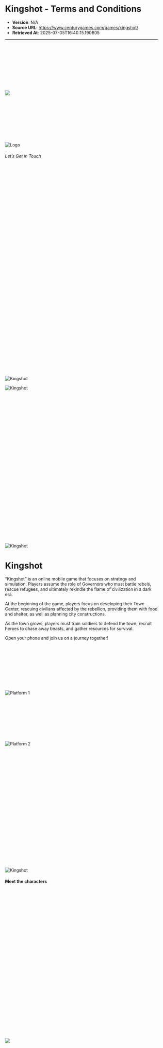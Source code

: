 # Kingshot - Terms and Conditions

- **Version**: N/A
- **Source URL**: https://www.centurygames.com/games/kingshot/
- **Retrieved At**: 2025-07-05T16:40:15.190805

---

![](data:image/svg+xml,%3Csvg%20xmlns='http://www.w3.org/2000/svg'%20viewBox='0%200%20214%2065'%3E%3C/svg%3E)
![](https://www.centurygames.com/wp-content/uploads/2024/01/logo.svg)
![Logo](data:image/svg+xml,%3Csvg%20xmlns='http://www.w3.org/2000/svg'%20viewBox='0%200%20214%2066'%3E%3C/svg%3E)
![Logo](https://www.centurygames.com/wp-content/uploads/2024/01/century-games-新版logo黑色-1.png)

###### Let’s Get in Touch

![Kingshot](data:image/svg+xml,%3Csvg%20xmlns='http://www.w3.org/2000/svg'%20viewBox='0%200%20636%20864'%3E%3C/svg%3E)![Kingshot](https://www.centurygames.com/wp-content/uploads/2025/04/amadeus.png)

![Kingshot](https://www.centurygames.com/wp-content/uploads/2025/04/amadeus.png)
![Kingshot](data:image/svg+xml,%3Csvg%20xmlns='http://www.w3.org/2000/svg'%20viewBox='0%200%20512%20512'%3E%3C/svg%3E)
![Kingshot](https://www.centurygames.com/wp-content/uploads/2025/04/game-app-icon.jpg)

# Kingshot

“Kingshot” is an online mobile game that focuses on strategy and simulation. Players assume the role of Governors who must battle rebels, rescue refugees, and ultimately rekindle the flame of civilization in a dark era.

At the beginning of the game, players focus on developing their Town Center, rescuing civilians affected by the rebellion, providing them with food and shelter, as well as planning city constructions.

As the town grows, players must train soldiers to defend the town, recruit heroes to chase away beasts, and gather resources for survival.

Open your phone and join us on a journey together!

![Platform 1](data:image/svg+xml,%3Csvg%20xmlns='http://www.w3.org/2000/svg'%20viewBox='0%200%20564%20168'%3E%3C/svg%3E)
![Platform 1](https://www.centurygames.com/wp-content/uploads/2024/02/btn_apple_dl.png)
![Platform 2](data:image/svg+xml,%3Csvg%20xmlns='http://www.w3.org/2000/svg'%20viewBox='0%200%20564%20168'%3E%3C/svg%3E)
![Platform 2](https://www.centurygames.com/wp-content/uploads/2024/07/btn_google_d.png)
![Kingshot](data:image/svg+xml,%3Csvg%20xmlns='http://www.w3.org/2000/svg'%20viewBox='0%200%201048%20833'%3E%3C/svg%3E)
![Kingshot](https://www.centurygames.com/wp-content/uploads/2025/04/lord-imagerightchar-e1744859561730.png)

#### Meet the characters

![](data:image/svg+xml,%3Csvg%20xmlns='http://www.w3.org/2000/svg'%20viewBox='0%200%20405%20394'%3E%3C/svg%3E)
![](https://www.centurygames.com/wp-content/uploads/2025/04/lordchar.png)
![](data:image/svg+xml,%3Csvg%20xmlns='http://www.w3.org/2000/svg'%20viewBox='0%200%20673%20703'%3E%3C/svg%3E)
![](https://www.centurygames.com/wp-content/uploads/2025/04/quinnchar.png)
![](data:image/svg+xml,%3Csvg%20xmlns='http://www.w3.org/2000/svg'%20viewBox='0%200%20693%20720'%3E%3C/svg%3E)
![](https://www.centurygames.com/wp-content/uploads/2025/04/chenkochar.png)
![](data:image/svg+xml,%3Csvg%20xmlns='http://www.w3.org/2000/svg'%20viewBox='0%200%20789%20751'%3E%3C/svg%3E)
![](https://www.centurygames.com/wp-content/uploads/2025/04/helgachar.png)
![](data:image/svg+xml,%3Csvg%20xmlns='http://www.w3.org/2000/svg'%20viewBox='0%200%20636%20710'%3E%3C/svg%3E)
![](https://www.centurygames.com/wp-content/uploads/2025/04/amadeuschar.png)
![](data:image/svg+xml,%3Csvg%20xmlns='http://www.w3.org/2000/svg'%20viewBox='0%200%20808%20875'%3E%3C/svg%3E)
![](https://www.centurygames.com/wp-content/uploads/2025/04/saulchar.png)
![Kingshot](data:image/svg+xml,%3Csvg%20xmlns='http://www.w3.org/2000/svg'%20viewBox='0%200%201568%20502'%3E%3C/svg%3E)
![Kingshot](https://www.centurygames.com/wp-content/uploads/2025/04/kingshot-logo-1568x502.png)
![<p><strong>Kingshot: Battle for Power!</strong></p>
<p> </p>
](https://www.centurygames.com/wp-content/uploads/2025/04/kingshot-1.png)
![<p><strong>Resource Struggle</strong></p>
](https://www.centurygames.com/wp-content/uploads/2025/04/kingshot-3.png)
![<p><strong>Recruit Heroes</strong></p>
](https://www.centurygames.com/wp-content/uploads/2025/04/kingshot-4.png)
![<p><strong>Defend Against Invasions!</strong></p>
](https://www.centurygames.com/wp-content/uploads/2025/04/kingshot-2.png)

#### **Kingshot: Battle for Power!**

**Kingshot: Battle for Power!**

Compete against other players for the ultimate honor of becoming the strongest governor in this grand strategy game. Claim the throne and reign supreme!

#### **Resource Struggle**

**Resource Struggle**

Amidst the sudden state collapse, the continent is flooded with untapped resources. Refugees, rebels, and power-hungry governors are all eyeing these precious materials. Ready yourself for battle and use every strategy at your disposal to secure these resources!

#### **Recruit Heroes**

**Recruit Heroes**

The game features a roster of unique heroes, each waiting to be recruited. Bringing together heroes with various talents and skills is essential for taking the initiative and ensuring safety in these desperate times.

#### **Defend Against Invasions!**

**Defend Against Invasions!**

Stay vigilant and ready to repel invasions at any moment. Your town, the last bastion of hope, depends on it. Gather resources, upgrade your defenses, and prepare for battle to ensure survival in these tough times.

#### News

![Kingshot - Guess The Movie](data:image/svg+xml,%3Csvg%20xmlns='http://www.w3.org/2000/svg'%20viewBox='0%200%20870%20870'%3E%3C/svg%3E)
![Kingshot - Guess The Movie](https://www.centurygames.com/wp-content/uploads/2025/06/kingshot-guess-the-movie.jpg)

###### [Kingshot - Guess The Movie](https://www.centurygames.com/kingshot-guess-the-movie/)

![Kingshot - 100K Discord Members](data:image/svg+xml,%3Csvg%20xmlns='http://www.w3.org/2000/svg'%20viewBox='0%200%20870%20870'%3E%3C/svg%3E)
![Kingshot - 100K Discord Members](https://www.centurygames.com/wp-content/uploads/2025/05/kingshot-100k-members.jpg)

###### [Kingshot - 100K Discord Members](https://www.centurygames.com/kingshot-100k-discord-members/)

![Kingshot - Update](data:image/svg+xml,%3Csvg%20xmlns='http://www.w3.org/2000/svg'%20viewBox='0%200%20870%20870'%3E%3C/svg%3E)
![Kingshot - Update](https://www.centurygames.com/wp-content/uploads/2025/04/kingshot-update.jpg)

###### [Kingshot - Update](https://www.centurygames.com/kingshot-update/)

#### Stay Up to Date

To stay on top of your game, keep an eye on our Facebook and Discord! Follow us on social media for the latest chatter and sneak peeks on what the team is working on.

Don’t be a stranger and join the conversation today!

![Social 1](data:image/svg+xml,%3Csvg%20xmlns='http://www.w3.org/2000/svg'%20viewBox='0%200%2072%2072'%3E%3C/svg%3E)
![Social 1](https://www.centurygames.com/wp-content/uploads/2024/02/social_discord_off.png)
![Social 2](data:image/svg+xml,%3Csvg%20xmlns='http://www.w3.org/2000/svg'%20viewBox='0%200%2072%2072'%3E%3C/svg%3E)
![Social 2](https://www.centurygames.com/wp-content/uploads/2024/03/social_fb_off.png)
![Kingshot](data:image/svg+xml,%3Csvg%20xmlns='http://www.w3.org/2000/svg'%20viewBox='0%200%20573%20864'%3E%3C/svg%3E)
![Kingshot](https://www.centurygames.com/wp-content/uploads/2025/04/chenko-e1744858478776.png)
![Kingshot](data:image/svg+xml,%3Csvg%20xmlns='http://www.w3.org/2000/svg'%20viewBox='0%200%20512%20512'%3E%3C/svg%3E)
![Kingshot](https://www.centurygames.com/wp-content/uploads/2025/04/game-app-icon.jpg)

##### Download Now!

![Platform 1](https://www.centurygames.com/wp-content/uploads/2024/02/btn_apple_dl.png)
![Platform 2](https://www.centurygames.com/wp-content/uploads/2024/07/btn_google_d.png)

###### Let’s Get in Touch

###### COMPANY

###### TERMS AND POLICIES

© Copyright 2025 Century Games.

Welcome to Century Games! We use cookies to improve your browsing experience, save your preferences and provide us with information on how you use our website.
